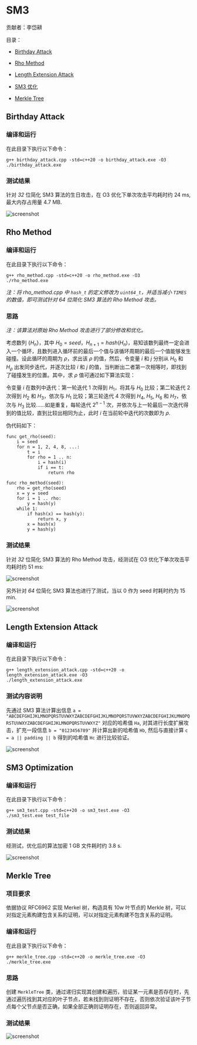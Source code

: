 # SM3

贡献者：李岱耕

目录：

- [Birthday Attack](#birthday-attack)

- [Rho Method](#rho-method)

- [Length Extension Attack](#length-extension-attack)

- [SM3 优化](#sm3-optimization)

- [Merkle Tree](#merkle-tree)

## Birthday Attack

### 编译和运行

在此目录下执行以下命令：

```
g++ birthday_attack.cpp -std=c++20 -o birthday_attack.exe -O3
./birthday_attack.exe
```

### 测试结果

针对 *32* 位简化 SM3 算法的生日攻击，在 O3 优化下单次攻击平均耗时约 24 ms, 最大内存占用量 4.7 MB.

![screenshot](screenshots/birthday_attack.png)

## Rho Method

### 编译和运行

在此目录下执行以下命令：

```
g++ rho_method.cpp -std=c++20 -o rho_method.exe -O3
./rho_method.exe
```

*注：将 rho_method.cpp 中 `hash_t` 的定义修改为 `uint64_t`，并适当减小 `TIMES` 的数值，即可测试针对 64 位简化 SM3 算法的 Rho Method 攻击。*

### 思路

*注：该算法对原始 Rho Method 攻击进行了部分修改和优化。*

考虑数列 $\lbrace H_n\rbrace$，其中 $H_0=seed$，$H_{n+1}=hash(H_n)$，易知该数列最终一定会进入一个循环，且数列进入循环前的最后一个值与该循环周期的最后一个值能够发生碰撞。设此循环的周期为 $\rho$，求出该 $\rho$ 的值，然后，令变量 $i$ 和 $j$ 分别从 $H_0$ 和 $H_\rho$ 出发同步迭代，并逐次比较 $i$ 和 $j$ 的值，当判断出二者第一次相等时，即找到了碰撞发生的位置。其中，求 $\rho$ 值可通过如下算法实现：

令变量 $i$ 在数列中迭代：第一轮迭代 $1$ 次得到 $H_1$，将其与 $H_0$ 比较；第二轮迭代 $2$ 次得到 $H_2$ 和 $H_3$，依次与 $H_1$ 比较；第三轮迭代 $4$ 次得到 $H_4$, $H_5$, $H_6$ 和 $H_7$，依次与 $H_3$ 比较……如是重复，每轮迭代 $2^{n-1}$ 次，并依次与上一轮最后一次迭代得到的值比较，直到比较出相同为止，此时 $i$ 在当前轮中迭代的次数即为 $\rho$.

伪代码如下：

```
func get_rho(seed):
    i = seed
    for n = 1, 2, 4, 8, ...:
        t = i
        for rho = 1 .. n:
            i = hash(i)
            if i == t:
                return rho

func rho_method(seed):
    rho = get_rho(seed)
    x = y = seed
    for i = 1 .. rho:
        y = hash(y)
    while 1:
        if hash(x) == hash(y):
            return x, y
        x = hash(x)
        y = hash(y)       
```

### 测试结果

针对 *32* 位简化 SM3 算法的 Rho Method 攻击，经测试在 O3 优化下单次攻击平均耗时约 51 ms:

![screenshot](screenshots/rho_method.png)

另外针对 *64* 位简化 SM3 算法也进行了测试，当以 0 作为 seed 时耗时约为 15 min.

![screenshot](screenshots/rho_method_64.png)

## Length Extension Attack

### 编译和运行

在此目录下执行以下命令：

```
g++ length_extension_attack.cpp -std=c++20 -o length_extension_attack.exe -O3
./length_extension_attack.exe
```

### 测试内容说明

先通过 SM3 算法计算出信息 `a = "ABCDEFGHIJKLMNOPQRSTUVWXYZABCDEFGHIJKLMNOPQRSTUVWXYZABCDEFGHIJKLMNOPQRSTUVWXYZABCDEFGHIJKLMNOPQRSTUVWXYZ"` 对应的哈希值 `Ha`, 对其进行长度扩展攻击，扩充一段信息 `b = "0123456789"` 并计算出新的哈希值 `Hb`, 然后与直接计算 `c = a || padding || b` 得到的哈希值 `Hc` 进行比较验证。

![screenshot](screenshots/length_extension_attack.png)

## SM3 Optimization

### 编译和运行

在此目录下执行以下命令：

```
g++ sm3_test.cpp -std=c++20 -o sm3_test.exe -O3
./sm3_test.exe test_file
```

### 测试结果

经测试，优化后的算法加密 1 GB 文件耗时约 3.8 s.

![screenshot](screenshots/sm3_test.png)

## Merkle Tree

### 项目要求

依据协议 RFC6962 实现 Merkel 树，构造具有 10w 叶节点的 Merkle 树，可以对指定元素构建包含关系的证明，可以对指定元素构建不包含关系的证明。


### 编译和运行

在此目录下执行以下命令：

```
g++ merkle_tree.cpp -std=c++20 -o merkle_tree.exe -O3
./merkle_tree.exe
```

### 思路

创建 `MerkleTree` 类，通过递归实现其创建和遍历，验证某一元素是否存在时，先通过遍历找到其对应的叶子节点，若未找到则证明不存在，否则依次验证该叶子节点每个父节点是否正确，如果全部正确则证明存在，否则返回异常。

### 测试结果

![screenshot](screenshots/merkle_tree.png)

